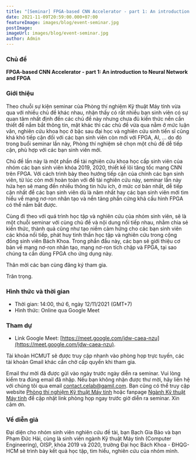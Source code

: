 ```yaml
---
title: "[Seminar] FPGA-based CNN Accelerator - part 1: An introduction to Neural Network and FPGA [VI]"
date: 2021-11-09T20:59:00.000+07:00
featureImage: images/blog/event-seminar.jpg
postImage: 
imageUrl: images/blog/event-seminar.jpg
author: Admin
---
```


### Chủ đề
**FPGA-based CNN Accelerator - part 1: An introduction to Neural Network and FPGA**

### Giới thiệu

Theo chuỗi sự kiện seminar của Phòng thí nghiệm Kỹ thuật Máy tính vừa qua với nhiều chủ đề khác nhau, nhận thấy có rất nhiều bạn sinh viên có sự quan tâm nhất định đến các chủ đề này nhưng chưa đủ kiến thức nền cần thiết để nắm bắt thông tin, mặt khác thì các chủ đề vừa qua nằm ở mức luận văn, nghiên cứu khoa học ở bậc sau đại học và nghiên cứu sinh tiến sĩ cũng khá khó tiếp cận đối với các bạn sinh viên còn mới với FPGA, AI, ... do đó trong buổi seminar lần này, Phòng thí nghiệm sẽ chọn một chủ đề dễ tiếp cận, phù hợp với các bạn sinh viên mới.  

Chủ đề lần này là một phần đề tài nghiên cứu khoa học cấp sinh viên của nhóm các bạn sinh viên khóa 2019, 2020, thiết kế lõi tăng tốc mạng CNN trên FPGA. Với cách trình bày theo hướng tiếp cận của chính các bạn sinh viên, từ lúc còn mới hoàn toàn với đề tài nghiên cứu này, seminar lần này hứa hẹn sẽ mang đến nhiều thông tin hữu ích, ở mức cơ bản nhất, dễ tiếp cận nhất để các bạn sinh viên dù là năm nhất hay các bạn sinh viên mới tìm hiểu về mạng nơ-ron nhân tạo và nền tảng phần cứng khả cấu hình FPGA có thể nắm bắt được.  

Cùng đi theo với quá trình học tập và nghiên cứu của nhóm sinh viên, sẽ là một chuỗi seminar với cùng chủ đề và nội dung nối tiếp nhau, nhằm chia sẻ kiến thức, thành quả cũng như tạo niềm cảm hứng cho các bạn sinh viên các khóa nối tiếp, phát huy tinh thần học tập và nghiên cứu trong cộng đồng sinh viên Bách Khoa. Trong phần đầu này, các bạn sẽ giới thiệu cơ bản về mạng nơ-ron nhân tạo, mạng nơ-ron tích chập và FPGA, tại sao chúng ta cần dùng FPGA cho ứng dụng này.  


Thân mời các bạn cùng đăng ký tham gia.   

Trân trọng.  

### Hình thức và thời gian

+ Thời gian: 14:00, thứ 6, ngày 12/11/2021 (GMT+7)
+ Hình thức: Online qua Google Meet

### Tham dự

+ Link Google Meet: [https://meet.google.com/jdw-caea-nzu](https://meet.google.com/jdw-caea-nzu).

Tài khoản HCMUT sẽ được truy cập nhanh vào phòng họp trực tuyến, các tài khoản Gmail khác cần chờ cấp quyền khi tham gia.  

Email thư mời đã được gửi vào ngày trước ngày diễn ra seminar. Vui lòng kiểm tra đúng email đã nhập. Nếu bạn không nhận được thư mời, hãy liên hệ với chúng tôi qua email contact.celab@gamil.com. Bạn cũng có thể truy cập website [Phòng thí nghiệm Kỹ thuật Máy tính](https://celab-hcmut.github.io/) hoặc fanpage [Ngành Kỹ thuật Máy tính](https://www.facebook.com/hcmut.ce) để cập nhật link phòng họp ngay trước giờ diễn ra seminar. Xin cảm ơn.

### Về diễn giả

Đại diện cho nhóm sinh viên nghiên cứu đề tài, bạn Bạch Gia Bảo và bạn Phạm Đức Hải, cùng là sinh viên ngành Kỹ thuật Máy tính (Computer Engineering), OISP, khóa 2019 và 2020, trường Đại học Bách Khoa - ĐHQG-HCM sẽ trình bày kết quả học tập, tìm hiểu, nghiên cứu của nhóm mình.

